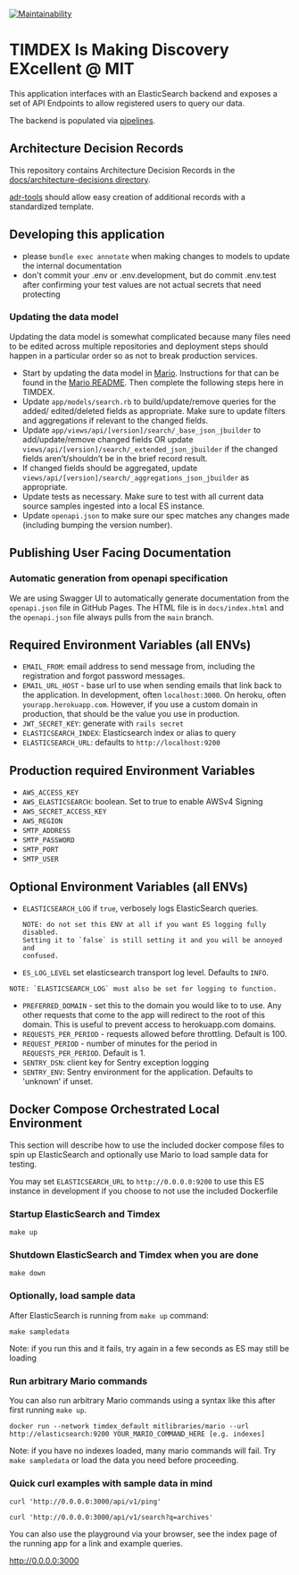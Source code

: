 [![Maintainability](https://api.codeclimate.com/v1/badges/5af08033c5f1257a1fd1/maintainability)](https://codeclimate.com/github/MITLibraries/timdex/maintainability)

# TIMDEX Is Making Discovery EXcellent @ MIT

This application interfaces with an ElasticSearch backend and exposes a set of
API Endpoints to allow registered users to query our data.

The backend is populated via [pipelines](https://github.com/MITLibraries/mario).

## Architecture Decision Records

This repository contains Architecture Decision Records in the
[docs/architecture-decisions directory](docs/architecture-decisions).

[adr-tools](https://github.com/npryce/adr-tools) should allow easy creation of
additional records with a standardized template.

## Developing this application

- please `bundle exec annotate` when making changes to models to update the
  internal documentation
- don't commit your .env or .env.development, but do commit .env.test after
  confirming your test values are not actual secrets that need protecting

### Updating the data model
Updating the data model is somewhat complicated because many files need to be
edited across multiple repositories and deployment steps should happen in a
particular order so as not to break production services.
- Start by updating the data model in [Mario](https://github.com/MITLibraries/mario). Instructions for that can be found
  in the [Mario README](https://github.com/MITLibraries/mario/blob/master/README.md). Then complete the following steps here in TIMDEX.
- Update `app/models/search.rb` to build/update/remove queries for the added/
  edited/deleted fields as appropriate. Make sure to update filters and
  aggregations if relevant to the changed fields.
- Update `app/views/api/[version]/search/_base_json_jbuilder` to
  add/update/remove changed fields OR update
  `views/api/[version]/search/_extended_json_jbuilder` if the changed fields
  aren’t/shouldn’t be in the brief record result.
- If changed fields should be aggregated, update
  `views/api/[version]/search/_aggregations_json_jbuilder` as appropriate.
- Update tests as necessary. Make sure to test with all current data
  source samples ingested into a local ES instance.
- Update `openapi.json` to make sure our spec matches any changes made
  (including bumping the version number).

## Publishing User Facing Documentation

### Automatic generation from openapi specification

We are using Swagger UI to automatically generate documentation from the `openapi.json` file in GitHub Pages. The HTML
file is in `docs/index.html` and the `openapi.json` file always pulls from the `main` branch.
## Required Environment Variables (all ENVs)

- `EMAIL_FROM`: email address to send message from, including the registration
  and forgot password messages.
- `EMAIL_URL_HOST` - base url to use when sending emails that link back to the
  application. In development, often `localhost:3000`. On heroku, often
  `yourapp.herokuapp.com`. However, if you use a custom domain in production,
  that should be the value you use in production.
- `JWT_SECRET_KEY`: generate with `rails secret`
- `ELASTICSEARCH_INDEX`: Elasticsearch index or alias to query
- `ELASTICSEARCH_URL`: defaults to `http://localhost:9200`

## Production required Environment Variables

- `AWS_ACCESS_KEY`
- `AWS_ELASTICSEARCH`: boolean. Set to true to enable AWSv4 Signing
- `AWS_SECRET_ACCESS_KEY`
- `AWS_REGION`
- `SMTP_ADDRESS`
- `SMTP_PASSWORD`
- `SMTP_PORT`
- `SMTP_USER`

## Optional Environment Variables (all ENVs)

- `ELASTICSEARCH_LOG` if `true`, verbosely logs ElasticSearch queries.

  ```text
  NOTE: do not set this ENV at all if you want ES logging fully disabled.
  Setting it to `false` is still setting it and you will be annoyed and
  confused.
  ```

- `ES_LOG_LEVEL` set elasticsearch transport log level. Defaults to `INFO`.

```text
NOTE: `ELASTICSEARCH_LOG` must also be set for logging to function.
```

- `PREFERRED_DOMAIN` - set this to the domain you would like to to use. Any
  other requests that come to the app will redirect to the root of this domain.
  This is useful to prevent access to herokuapp.com domains.
- `REQUESTS_PER_PERIOD` - requests allowed before throttling. Default is 100.
- `REQUEST_PERIOD` - number of minutes for the period in `REQUESTS_PER_PERIOD`.
  Default is 1.
- `SENTRY_DSN`: client key for Sentry exception logging
- `SENTRY_ENV`: Sentry environment for the application. Defaults to 'unknown' if unset.

## Docker Compose Orchestrated Local Environment

This section will describe how to use the included docker compose files to spin up ElasticSearch
and optionally use Mario to load sample data for testing.

You may set `ELASTICSEARCH_URL` to `http://0.0.0.0:9200` to use this ES instance in development if you
choose to not use the included Dockerfile

### Startup ElasticSearch and Timdex

`make up`

### Shutdown ElasticSearch and Timdex when you are done

`make down`

### Optionally, load sample data

After ElasticSearch is running from `make up` command:

`make sampledata`

Note: if you run this and it fails, try again in a few seconds as ES may still be loading

### Run arbitrary Mario commands

You can also run arbitrary Mario commands using a syntax like this after first running `make up`.

`docker run --network timdex_default mitlibraries/mario --url http://elasticsearch:9200 YOUR_MARIO_COMMAND_HERE [e.g. indexes]`

Note: if you have no indexes loaded, many mario commands will fail. Try `make sampledata` or load the data you
need before proceeding.

### Quick curl examples with sample data in mind

`curl 'http://0.0.0.0:3000/api/v1/ping'`

`curl 'http://0.0.0.0:3000/api/v1/search?q=archives'`

You can also use the playground via your browser, see the index page of the running app for a link
and example queries.

http://0.0.0.0:3000
